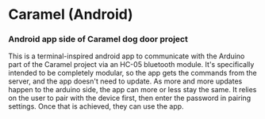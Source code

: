 # Caramel (Android)
### Android app side of Caramel dog door project

This is a terminal-inspired android app to communicate with the Arduino part of the Caramel project via an HC-05 bluetooth module.
It's specifically intended to be completely modular, so the app gets the commands from the server, and the app doesn't need to update.
As more and more updates happen to the arduino side, the app can more or less stay the same. It relies on the user to pair with the
device first, then enter the password in pairing settings. Once that is achieved, they can use the app. 
